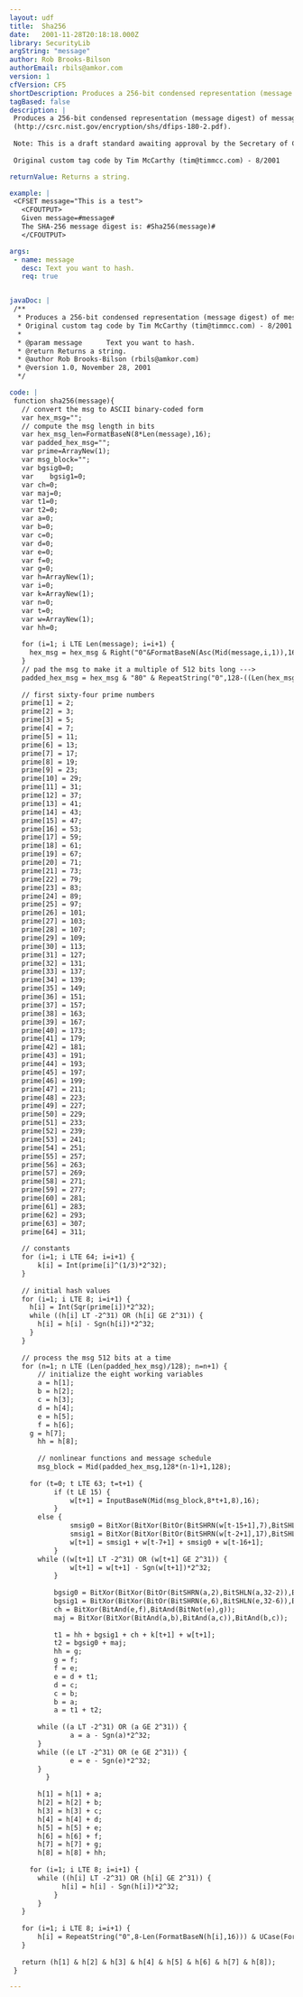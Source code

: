 ```yaml
---
layout: udf
title:  Sha256
date:   2001-11-28T20:18:18.000Z
library: SecurityLib
argString: "message"
author: Rob Brooks-Bilson
authorEmail: rbils@amkor.com
version: 1
cfVersion: CF5
shortDescription: Produces a 256-bit condensed representation (message digest) of message using the Secure Hash Algorithm (SHA-256).
tagBased: false
description: |
 Produces a 256-bit condensed representation (message digest) of message using the Secure Hash Algorithm (SHA-256). For more information, see FIPS PUB 180-2
 (http://csrc.nist.gov/encryption/shs/dfips-180-2.pdf).
 
 Note: This is a draft standard awaiting approval by the Secretary of Commerce
 
 Original custom tag code by Tim McCarthy (tim@timmcc.com) - 8/2001

returnValue: Returns a string.

example: |
 <CFSET message="This is a test">
   <CFOUTPUT>
   Given message=#message#
   The SHA-256 message digest is: #Sha256(message)#
   </CFOUTPUT>

args:
 - name: message
   desc: Text you want to hash.
   req: true


javaDoc: |
 /**
  * Produces a 256-bit condensed representation (message digest) of message using the Secure Hash Algorithm (SHA-256).
  * Original custom tag code by Tim McCarthy (tim@timmcc.com) - 8/2001
  * 
  * @param message      Text you want to hash. 
  * @return Returns a string. 
  * @author Rob Brooks-Bilson (rbils@amkor.com) 
  * @version 1.0, November 28, 2001 
  */

code: |
 function sha256(message){
   // convert the msg to ASCII binary-coded form
   var hex_msg="";
   // compute the msg length in bits
   var hex_msg_len=FormatBaseN(8*Len(message),16);
   var padded_hex_msg="";
   var prime=ArrayNew(1);  
   var msg_block="";
   var bgsig0=0;
   var    bgsig1=0;
   var ch=0;
   var maj=0;
   var t1=0;
   var t2=0;
   var a=0;
   var b=0;
   var c=0;
   var d=0;
   var e=0;
   var f=0;
   var g=0;
   var h=ArrayNew(1);
   var i=0;
   var k=ArrayNew(1);
   var n=0;
   var t=0;
   var w=ArrayNew(1);  
   var hh=0;
 
   for (i=1; i LTE Len(message); i=i+1) {
     hex_msg = hex_msg & Right("0"&FormatBaseN(Asc(Mid(message,i,1)),16),2);
   }
   // pad the msg to make it a multiple of 512 bits long --->
   padded_hex_msg = hex_msg & "80" & RepeatString("0",128-((Len(hex_msg)+2+16) Mod 128)) & RepeatString("0",16-Len(hex_msg_len)) & hex_msg_len;
 
   // first sixty-four prime numbers
   prime[1] = 2;
   prime[2] = 3;
   prime[3] = 5;
   prime[4] = 7;
   prime[5] = 11;
   prime[6] = 13;
   prime[7] = 17;
   prime[8] = 19;
   prime[9] = 23;
   prime[10] = 29;
   prime[11] = 31;
   prime[12] = 37;
   prime[13] = 41;
   prime[14] = 43;
   prime[15] = 47;
   prime[16] = 53;
   prime[17] = 59;
   prime[18] = 61;
   prime[19] = 67;
   prime[20] = 71;
   prime[21] = 73;
   prime[22] = 79;
   prime[23] = 83;
   prime[24] = 89;
   prime[25] = 97;
   prime[26] = 101;
   prime[27] = 103;
   prime[28] = 107;
   prime[29] = 109;
   prime[30] = 113;
   prime[31] = 127;
   prime[32] = 131;
   prime[33] = 137;
   prime[34] = 139;
   prime[35] = 149;
   prime[36] = 151;
   prime[37] = 157;
   prime[38] = 163;
   prime[39] = 167;
   prime[40] = 173;
   prime[41] = 179;
   prime[42] = 181;
   prime[43] = 191;
   prime[44] = 193;
   prime[45] = 197;
   prime[46] = 199;
   prime[47] = 211;
   prime[48] = 223;
   prime[49] = 227;
   prime[50] = 229;
   prime[51] = 233;
   prime[52] = 239;
   prime[53] = 241;
   prime[54] = 251;
   prime[55] = 257;
   prime[56] = 263;
   prime[57] = 269;
   prime[58] = 271;
   prime[59] = 277;
   prime[60] = 281;
   prime[61] = 283;
   prime[62] = 293;
   prime[63] = 307;
   prime[64] = 311;
 
   // constants
   for (i=1; i LTE 64; i=i+1) {
       k[i] = Int(prime[i]^(1/3)*2^32);
   }
 
   // initial hash values
   for (i=1; i LTE 8; i=i+1) {
     h[i] = Int(Sqr(prime[i])*2^32);
     while ((h[i] LT -2^31) OR (h[i] GE 2^31)) {
       h[i] = h[i] - Sgn(h[i])*2^32;
     }
   }
 
   // process the msg 512 bits at a time
   for (n=1; n LTE (Len(padded_hex_msg)/128); n=n+1) {
       // initialize the eight working variables
       a = h[1];
       b = h[2];
       c = h[3];
       d = h[4];
       e = h[5];
       f = h[6];
     g = h[7];
       hh = h[8];
     
       // nonlinear functions and message schedule
       msg_block = Mid(padded_hex_msg,128*(n-1)+1,128);
     
     for (t=0; t LTE 63; t=t+1) {
           if (t LE 15) {
               w[t+1] = InputBaseN(Mid(msg_block,8*t+1,8),16);
           } 
       else {
               smsig0 = BitXor(BitXor(BitOr(BitSHRN(w[t-15+1],7),BitSHLN(w[t-15+1],32-7)),BitOr(BitSHRN(w[t-15+1],18),BitSHLN(w[t-15+1],32-18))),BitSHRN(w[t-15+1],3));
               smsig1 = BitXor(BitXor(BitOr(BitSHRN(w[t-2+1],17),BitSHLN(w[t-2+1],32-17)),BitOr(BitSHRN(w[t-2+1],19),BitSHLN(w[t-2+1],32-19))),BitSHRN(w[t-2+1],10));
               w[t+1] = smsig1 + w[t-7+1] + smsig0 + w[t-16+1];
           }
       while ((w[t+1] LT -2^31) OR (w[t+1] GE 2^31)) {
               w[t+1] = w[t+1] - Sgn(w[t+1])*2^32;
           }
           
           bgsig0 = BitXor(BitXor(BitOr(BitSHRN(a,2),BitSHLN(a,32-2)),BitOr(BitSHRN(a,13),BitSHLN(a,32-13))),BitOr(BitSHRN(a,22),BitSHLN(a,32-22)));
           bgsig1 = BitXor(BitXor(BitOr(BitSHRN(e,6),BitSHLN(e,32-6)),BitOr(BitSHRN(e,11),BitSHLN(e,32-11))),BitOr(BitSHRN(e,25),BitSHLN(e,32-25)));
           ch = BitXor(BitAnd(e,f),BitAnd(BitNot(e),g));
           maj = BitXor(BitXor(BitAnd(a,b),BitAnd(a,c)),BitAnd(b,c));
           
           t1 = hh + bgsig1 + ch + k[t+1] + w[t+1];
           t2 = bgsig0 + maj;
           hh = g;
           g = f;
           f = e;
           e = d + t1;
           d = c;
           c = b;
           b = a;
           a = t1 + t2;
           
       while ((a LT -2^31) OR (a GE 2^31)) {
               a = a - Sgn(a)*2^32;
       }
       while ((e LT -2^31) OR (e GE 2^31)) {
               e = e - Sgn(e)*2^32;
       }
         }
       
       h[1] = h[1] + a;
       h[2] = h[2] + b;
       h[3] = h[3] + c;
       h[4] = h[4] + d;
       h[5] = h[5] + e;
       h[6] = h[6] + f;
       h[7] = h[7] + g;
       h[8] = h[8] + hh;
       
     for (i=1; i LTE 8; i=i+1) {
       while ((h[i] LT -2^31) OR (h[i] GE 2^31)) {
             h[i] = h[i] - Sgn(h[i])*2^32;
           }
       }
   }
 
   for (i=1; i LTE 8; i=i+1) {
       h[i] = RepeatString("0",8-Len(FormatBaseN(h[i],16))) & UCase(FormatBaseN(h[i],16));
   }
 
   return (h[1] & h[2] & h[3] & h[4] & h[5] & h[6] & h[7] & h[8]);
 }

---
```


